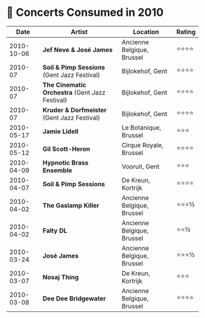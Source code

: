# 🎤 Concerts Consumed in 2010

| Date | Artist | Location | Rating |
| --- | --- | --- | --- |
| 2010-10-06 | **Jef Neve & José James** | Ancienne Belgique, Brussel | ⭐️️⭐️️⭐️⭐️️ |
| 2010-07 | **Soil & Pimp Sessions** (Gent Jazz Festival) | Bijlokehof, Gent | ⭐️️⭐️️⭐️⭐️️ |
| 2010-07 | **The Cinematic Orchestra** (Gent Jazz Festival) | Bijlokehof, Gent | ⭐️️⭐️️⭐️⭐️️ |
| 2010-07 | **Kruder & Dorfmeister** (Gent Jazz Festival) | Bijlokehof, Gent | ⭐️️⭐️️⭐️⭐️️ |
| 2010-05-17 | **Jamie Lidell** | Le Botanique, Brussel | ⭐️️⭐️️⭐️️ |
| 2010-05-12 | **Gil Scott-Heron** | Cirque Royale, Brussel | ⭐️️⭐️️⭐️⭐️️ |
| 2010-04-09 | **Hypnotic Brass Ensemble** | Vooruit, Gent | ⭐️️⭐️️⭐️️ |
| 2010-04-07 | **Soil & Pimp Sessions** | De Kreun, Kortrijk | ⭐️️⭐️️⭐️⭐️️ |
| 2010-04-02 | **The Gaslamp Killer** | Ancienne Belgique, Brussel | ⭐️️⭐️️⭐️½ |
| 2010-04-02 | **Falty DL** | Ancienne Belgique, Brussel | ⭐️️⭐️️½ |
| 2010-03-24 | **José James** | Ancienne Belgique, Brussel | ⭐️️⭐️️⭐️️½ |
| 2010-03-07 | **Nosaj Thing** | De Kreun, Kortrijk | ⭐️️⭐️️⭐️️ |
| 2010-03-08 | **Dee Dee Bridgewater** | Ancienne Belgique, Brussel | ⭐️️⭐️️⭐️️⭐️️ |
